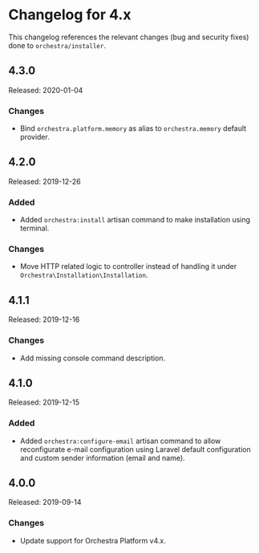 # Changelog for 4.x

This changelog references the relevant changes (bug and security fixes) done to `orchestra/installer`.

## 4.3.0

Released: 2020-01-04

### Changes

* Bind `orchestra.platform.memory` as alias to `orchestra.memory` default provider.

## 4.2.0

Released: 2019-12-26

### Added

* Added `orchestra:install` artisan command to make installation using terminal.

### Changes

* Move HTTP related logic to controller instead of handling it under `Orchestra\Installation\Installation`.

## 4.1.1

Released: 2019-12-16

### Changes

* Add missing console command description.

## 4.1.0

Released: 2019-12-15

### Added

* Added `orchestra:configure-email` artisan command to allow reconfigurate e-mail configuration using Laravel default configuration and custom sender information (email and name).

## 4.0.0

Released: 2019-09-14

### Changes 

* Update support for Orchestra Platform v4.x.
